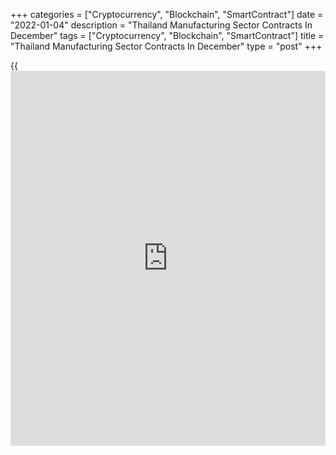 +++
categories = ["Cryptocurrency", "Blockchain", "SmartContract"]
date = "2022-01-04"
description = "Thailand Manufacturing Sector Contracts In December"
tags = ["Cryptocurrency", "Blockchain", "SmartContract"]
title = "Thailand Manufacturing Sector Contracts In December"
type = "post"
+++

{{<iframe id="large-banner" src="https://www.bounty.group/#slide=15.0" width="100%" height="600" scrolling="no" style="border: 0px solid rgb(216, 221, 230); border-radius: 3px;">}}

Thailand's manufacturing sector deteriorated in December, survey results
from IHS Markit showed Tuesday.

The manufacturing Purchasing Managers' Index fell to 49.5 in December
from 50.6 in November. A score below 50 indicates contraction.

Output increased at a strong pace in December, while foreign demand was
affected by the slow recovery in economic conditions.

Input cost increased in December and output price inflation rose at a
record rate.

Employment declined at the fastest rate since October and backlogs of
work rose for the first time since September 2020.

Suppliers' delivery time improved at a record rate in December and
purchasing activity increased.

The overall sentiment remained positive in December, with the level of
[business][1] confidence rising to the third highest on record.

For comments and feedback [contact](https://www.playgroundfx.com/contact/): editorial@rtt[news](https://www.letsplayfx.com/blog/forex-news-website/).com

[Economic News][2]

 **What parts of the world are seeing the best (and worst) economic
performances lately? Click[here][3] to check out our [Econ Scorecard][3]
and find out! See up-to-the-moment [ranking](https://www.playgroundfx.com/blog/crypto-exchange-ranking/)s for the best and worst
performers in [GDP][4], [unemployment rate][5], [inflation][6] and much
more.**

   1. www.rtt[news](https://www.letsplayfx.com/blog/forex-news-website/).com/Content/Business.aspx
   2. www.rtt[news](https://www.letsplayfx.com/blog/forex-news-website/).com/Content/EconomicNews.aspx
   3. www.rtt[news](https://www.letsplayfx.com/blog/forex-news-website/).com/economic-scorecard/world-rank/retail-sales/highest-performance.aspx
   4. www.rtt[news](https://www.letsplayfx.com/blog/forex-news-website/).com/economic-scorecard/world-rank/GDP/highest-performance.aspx
   5. www.rtt[news](https://www.letsplayfx.com/blog/forex-news-website/).com/economic-scorecard/world-rank/unemployment-rate/lowest-performance.aspx
   6. www.rtt[news](https://www.letsplayfx.com/blog/forex-news-website/).com/economic-scorecard/world-rank/CPI/highest-performance.aspx